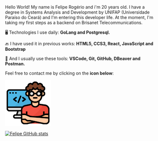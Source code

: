 <p align="left">
  Hello World!
  My name is Felipe Rogério and i'm 20 years old.
  I have a degree in Systems Analysis and Development by UNIFAP (Universidade Paraíso do Ceará) and I'm entering this developer life. 
  At the moment, I'm taking my first steps as a backend on Brisanet Telecommunications.
</p>
<p align="left">
  🖥️ Technologies I use daily: 
  <strong>GoLang and Postgresql.</strong>
</p>
<p align="left">
  🔙 I have used it in previous works: 
  <strong>HTML5, CCS3, React, JavaScript and Bootstrap</strong>
</p>
<p align="left">
  🔧 And I usually use these tools: 
  <strong>VSCode, Git, GitHub, DBeaver and Postman.</strong>
</p>
<p align="left">
  Feel free to contact me by clicking on the <strong>icon below</strong>:
</p>
<p align="left">
<div align-itens="center">
<a href="https://github.com/frds1/portfolio" alt="Portfólio">
<img src="https://raw.githubusercontent.com/frds1/frds1/main/Icons/programador.png" height="150" width="150" /></a>
</div>
</p>

[![Felipe GitHub stats](https://github-readme-stats.vercel.app/api?username=frds1&count_private=true&show_icons=true&theme=dracula)](https://github.com/anuraghazra/github-readme-stats)
